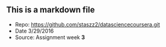 ## This is a markdown file
* Repo: https://github.com/staszz2/datasciencecoursera.git
* Date 3/29/2016
* Source: Assignment week **3**